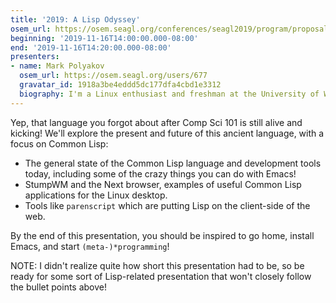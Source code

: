 ```yaml
---
title: '2019: A Lisp Odyssey'
osem_url: https://osem.seagl.org/conferences/seagl2019/program/proposals/676
beginning: '2019-11-16T14:00:00.000-08:00'
end: '2019-11-16T14:20:00.000-08:00'
presenters:
- name: Mark Polyakov
  osem_url: https://osem.seagl.org/users/677
  gravatar_id: 1918a3be4eddd5dc177dfa4cbd1e3312
  biography: I'm a Linux enthusiast and freshman at the University of Washington.
---
```


Yep, that language you forgot about after Comp Sci 101 is still alive and kicking! We'll explore the present and future of this ancient language, with a focus on Common Lisp:

* The general state of the Common Lisp language and development tools today, including some of the crazy things you can do with Emacs!
* StumpWM and the Next browser, examples of useful Common Lisp applications for the Linux desktop.
* Tools like `parenscript` which are putting Lisp on the client-side of the web.

By the end of this presentation, you should be inspired to go home, install Emacs, and start `(meta-)*programming`!

NOTE: I didn't realize quite how short this presentation had to be, so be ready for some sort of Lisp-related presentation that won't closely follow the bullet points above!
